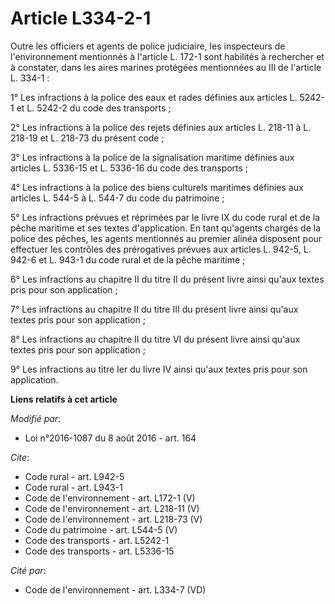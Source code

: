 # Article L334-2-1

Outre les officiers et agents de police judiciaire, les inspecteurs de l'environnement mentionnés à l'article L. 172-1 sont
habilités à rechercher et à constater, dans les aires marines protégées mentionnées au III de l'article L. 334-1 : 

1° Les infractions à la police des eaux et rades définies aux articles L. 5242-1 et L. 5242-2 du code des transports ; 

2° Les infractions à la police des rejets définies aux articles L. 218-11 à L. 218-19 et L. 218-73 du présent code ; 

3° Les infractions à la police de la signalisation maritime définies aux articles L. 5336-15 et L. 5336-16 du code des
transports ; 

4° Les infractions à la police des biens culturels maritimes définies aux articles L. 544-5 à L. 544-7 du code du
patrimoine ; 

5° Les infractions prévues et réprimées par le livre IX du code rural et de la pêche maritime et ses textes d'application. En
tant qu'agents chargés de la police des pêches, les agents mentionnés au premier alinéa disposent pour effectuer les
contrôles des prérogatives prévues aux articles L. 942-5, L. 942-6 et L. 943-1 du code rural et de la pêche maritime ; 

6° Les infractions au chapitre II du titre II du présent livre ainsi qu'aux textes pris pour son application ; 

7° Les infractions au chapitre II du titre III du présent livre ainsi qu'aux textes pris pour son application ; 

8° Les infractions au chapitre II du titre VI du présent livre ainsi qu'aux textes pris pour son application ; 

9° Les infractions au titre Ier du livre IV ainsi qu'aux textes pris pour son application.

**Liens relatifs à cet article**

_Modifié par_:

  - Loi n°2016-1087 du 8 août 2016 - art. 164

_Cite_:

  - Code rural - art. L942-5
  - Code rural - art. L943-1
  - Code de l'environnement - art. L172-1 (V)
  - Code de l'environnement - art. L218-11 (V)
  - Code de l'environnement - art. L218-73 (V)
  - Code du patrimoine - art. L544-5 (V)
  - Code des transports - art. L5242-1
  - Code des transports - art. L5336-15

_Cité par_:

  - Code de l'environnement - art. L334-7 (VD)
